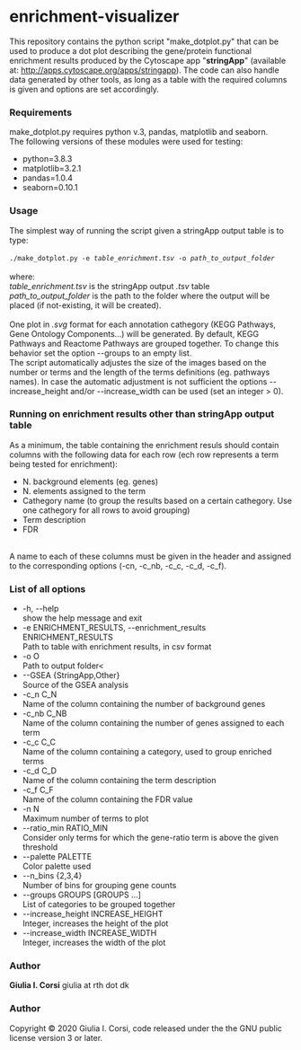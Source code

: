 # enrichment-visualizer
This repository contains the python script "make_dotplot.py" that can be used to produce a dot plot describing the gene/protein functional enrichment results 
produced by the Cytoscape app "<b>stringApp</b>" (available at: http://apps.cytoscape.org/apps/stringapp).
The code can also handle data generated by other tools, as long as a table with the required columns is given and options are set accordingly.
</br>


<h3>Requirements</h3>
make_dotplot.py requires python v.3, pandas, matplotlib and seaborn. <br>
The following versions of these modules were used for testing: 
<ul>
<li>python=3.8.3</li>
<li>matplotlib=3.2.1</li>
<li>pandas=1.0.4</li>
<li>seaborn=0.10.1</li>
</ul>


<h3>Usage</h3>
The simplest way of running the script given a stringApp output table is to type:
</br></br>
<code>./make_dotplot.py -e <i>table_enrichment.tsv</i> -o <i>path_to_output_folder</i></code>
</br></br>
where:</br>
<i>table_enrichment.tsv</i> is the stringApp output <i>.tsv</i> table</br>
<i>path_to_output_folder</i> is the path to the folder where the output will be placed (if not-existing, it will be created).
</br></br>
One plot in <i>.svg</i> format for each annotation cathegory (KEGG Pathways, Gene Ontology Components...) will be generated. 
By default, KEGG Pathways and Reactome Pathways are grouped together. To change this behavior set the option --groups to an empty list. </br>
The script automatically adjustes the size of the images based on the number or terms and the length of the terms definitions (eg. pathways names).
In case the automatic adjustment is not sufficient the options --increase_height and/or --increase_width can be used (set an integer > 0). 
</br>


<h3>Running on enrichment results other than stringApp output table </h3>
As a minimum, the table containing the enrichment resuls should contain columns with the following data for each row (ech row represents a term being tested for enrichment):
<ul>
<li> N. background elements (eg. genes)</li>
<li> N. elements assigned to the term</li>
<li> Cathegory name (to group the results based on a certain cathegory. Use one cathegory for all rows to avoid grouping)</li>
<li> Term description</li>
<li> FDR</li>
</ul>
</br>
A name to each of these columns must be given in the header and assigned to the corresponding options (-cn, -c_nb, -c_c, -c_d, -c_f).
 </br>
 
 
<h3>List of all options</h3>
<ul>
  <li>-h, --help</br>show the help message and exit</li>
  <li>-e ENRICHMENT_RESULTS, --enrichment_results ENRICHMENT_RESULTS</br>Path to table with enrichment results, in csv format</li>
  <li>-o O </br>Path to output folder<</li>
  <li>--GSEA {StringApp,Other} </br>Source of the GSEA analysis</li>
  <li>-c_n C_N  </br>Name of the column containing the number of background genes</li>
  <li>-c_nb C_NB </br> Name of the column containing the number of genes assigned to each term</li>
  <li>-c_c C_C   </br> Name of the column containing a category, used to group enriched terms</li>
  <li>-c_d C_D  </br> Name of the column containing the term description </li>
  <li>-c_f C_F   </br> Name of the column containing the FDR value</li>
  <li>-n N    </br> Maximum number of terms to plot</li>
  <li>--ratio_min RATIO_MIN </br> Consider only terms for which the gene-ratio term is above the given threshold</li>
  <li>--palette PALETTE </br>     Color palette used </li>
  <li>--n_bins {2,3,4} </br>     Number of bins for grouping gene counts </li>
  <li>--groups GROUPS [GROUPS ...] </br> List of categories to be grouped together </li>
  <li>--increase_height INCREASE_HEIGHT </br> Integer, increases the height of the plot </li>
  <li>--increase_width INCREASE_WIDTH </br> Integer, increases the width of the plot </li>
</ul>

<h3>Author</h3>
<b>Giulia I. Corsi</b>
giulia at rth dot dk

<h3>Author</h3>
Copyright © 2020 Giulia I. Corsi, code released under the the GNU public license version 3 or later.
